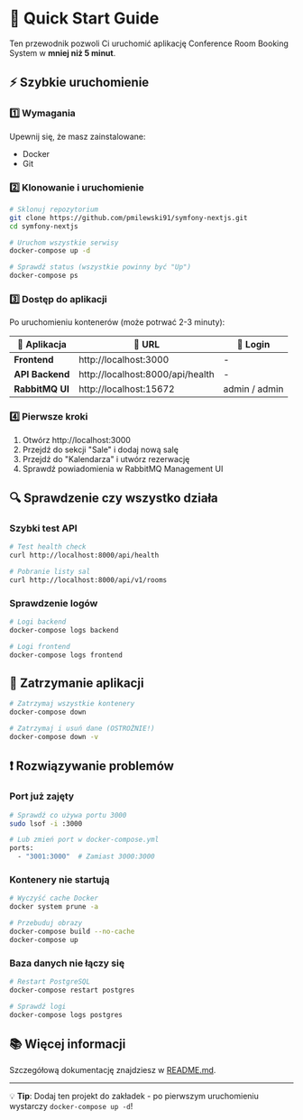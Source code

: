 # 🚀 Quick Start Guide

Ten przewodnik pozwoli Ci uruchomić aplikację Conference Room Booking System w **mniej niż 5 minut**.

## ⚡ Szybkie uruchomienie

### 1️⃣ Wymagania
Upewnij się, że masz zainstalowane:
- Docker
- Git

### 2️⃣ Klonowanie i uruchomienie
```bash
# Sklonuj repozytorium
git clone https://github.com/pmilewski91/symfony-nextjs.git
cd symfony-nextjs

# Uruchom wszystkie serwisy
docker-compose up -d

# Sprawdź status (wszystkie powinny być "Up")
docker-compose ps
```

### 3️⃣ Dostęp do aplikacji
Po uruchomieniu kontenerów (może potrwać 2-3 minuty):

| 🎯 Aplikacja | 🔗 URL | 👤 Login |
|-------------|--------|----------|
| **Frontend** | http://localhost:3000 | - |
| **API Backend** | http://localhost:8000/api/health | - |
| **RabbitMQ UI** | http://localhost:15672 | admin / admin |

### 4️⃣ Pierwsze kroki
1. Otwórz http://localhost:3000
2. Przejdź do sekcji "Sale" i dodaj nową salę
3. Przejdź do "Kalendarza" i utwórz rezerwację
4. Sprawdź powiadomienia w RabbitMQ Management UI

## 🔍 Sprawdzenie czy wszystko działa

### Szybki test API
```bash
# Test health check
curl http://localhost:8000/api/health

# Pobranie listy sal
curl http://localhost:8000/api/v1/rooms
```

### Sprawdzenie logów
```bash
# Logi backend
docker-compose logs backend

# Logi frontend  
docker-compose logs frontend
```

## 🛑 Zatrzymanie aplikacji
```bash
# Zatrzymaj wszystkie kontenery
docker-compose down

# Zatrzymaj i usuń dane (OSTROŻNIE!)
docker-compose down -v
```

## ❗ Rozwiązywanie problemów

### Port już zajęty
```bash
# Sprawdź co używa portu 3000
sudo lsof -i :3000

# Lub zmień port w docker-compose.yml
ports:
  - "3001:3000"  # Zamiast 3000:3000
```

### Kontenery nie startują
```bash
# Wyczyść cache Docker
docker system prune -a

# Przebuduj obrazy
docker-compose build --no-cache
docker-compose up
```

### Baza danych nie łączy się
```bash
# Restart PostgreSQL
docker-compose restart postgres

# Sprawdź logi
docker-compose logs postgres
```

## 📚 Więcej informacji

Szczegółową dokumentację znajdziesz w [README.md](./README.md).

---
💡 **Tip**: Dodaj ten projekt do zakładek - po pierwszym uruchomieniu wystarczy `docker-compose up -d`!
